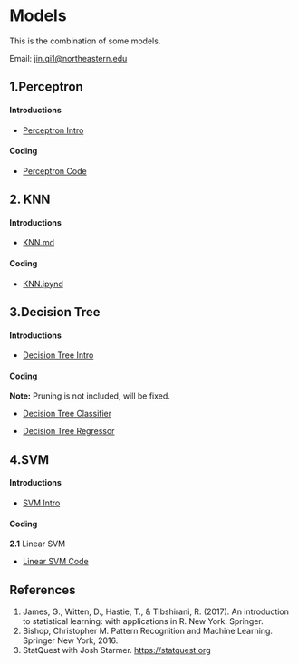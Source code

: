 # Models
This is the combination of some models.

Email: [jin.qi1@northeastern.edu](jin.qi1@northeastern.edu)

## 1.Perceptron
#### Introductions

* [Perceptron Intro](https://github.com/uttgeorge/Machine-Learning-Models/blob/master/Perceptron/Perceptron.md)

#### Coding
* [Perceptron Code](https://github.com/uttgeorge/Machine-Learning-Models/blob/master/Perceptron/Perceptron.ipynb)

## 2. KNN
#### Introductions
* [KNN.md](https://github.com/uttgeorge/Machine-Learning-Models/blob/master/KNN/KNN.md)

#### Coding
* [KNN.ipynd](https://github.com/uttgeorge/Machine-Learning-Models/blob/master/KNN/KNN.ipynb)

## 3.Decision Tree

#### Introductions

* [Decision Tree Intro](https://github.com/uttgeorge/Machine-Learning-Models/blob/master/Decision%20Tree/Decision%20Tree.md)

#### Coding

**Note:** Pruning is not included, will be fixed.

* [Decision Tree Classifier](https://github.com/uttgeorge/Machine-Learning-Models/blob/master/Decision%20Tree/Decision%20Tree.ipynb)

* [Decision Tree Regressor](https://github.com/uttgeorge/Machine-Learning-Models/blob/master/Decision%20Tree/Decision%20Tree%20Regressor.ipynb)

## 4.SVM
#### Introductions

* [SVM Intro](https://github.com/uttgeorge/Machine-Learning-Models/blob/master/SVM/SVM.md)

#### Coding

**2.1** Linear SVM

* [Linear SVM Code](https://github.com/uttgeorge/Machine-Learning-Models/blob/master/SVM/LinearSVM.ipynb)

## References

1. James, G., Witten, D., Hastie, T., & Tibshirani, R. (2017). An introduction to statistical learning: with applications in R. New York: Springer.
2. Bishop, Christopher M. Pattern Recognition and Machine Learning. Springer New York, 2016.
3. StatQuest with Josh Starmer. https://statquest.org

